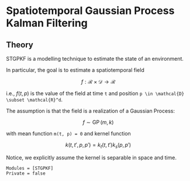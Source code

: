 # Spatiotemporal Gaussian Process Kalman Filtering

## Theory
STGPKF is a modelling technique to estimate the state of an environment.

In particular, the goal is to estimate a spatiotemporal field 

```math
f : \mathcal{R} \times \mathcal{D} \to \mathcal{R}
```
i.e., $f(t, p)$ is the value of the field at time ``t`` and position ``p \in \mathcal{D} \subset \mathcal{R}^d``. 

The assumption is that the field is a realization of a Gaussian Process:

```math
f \sim \operatorname{GP}(m, k)
```
with mean function ``m(t, p) = 0`` and kernel function 
```math
k(t, t', p, p') = k_t(t, t') k_s(p, p')
```
Notice, we explicitly assume the kernel is separable in space and time. 


```@autodocs; canonical=false
Modules = [STGPKF]
Private = false
```
